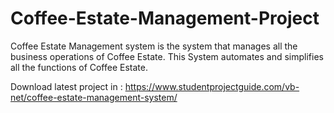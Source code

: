 # Coffee-Estate-Management-Project
Coffee Estate Management system is the system that manages all the business operations of Coffee Estate. This System automates and simplifies all the functions of Coffee Estate. 

Download latest project in :
https://www.studentprojectguide.com/vb-net/coffee-estate-management-system/
